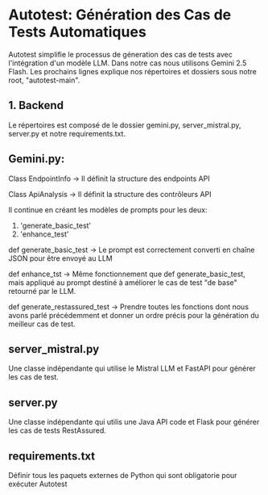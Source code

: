 # Autotest: Génération des Cas de Tests Automatiques

Autotest simplifie le processus de géneration des cas de tests avec l'intégration d'un modèle LLM. Dans notre cas nous utilisons Gemini 2.5 Flash. Les prochains lignes explique nos répertoires et dossiers sous notre root, "autotest-main". 

## 1. Backend

Le répertoires est composé de le dossier gemini.py, server_mistral.py, server.py et notre requirements.txt.

## Gemini.py:

Class EndpointInfo -> Il définit la structure des endpoints API 

Class ApiAnalysis -> Il définit la structure des contrôleurs API

Il continue en créant les modèles de prompts pour les deux: 

1. 'generate_basic_test'
2. 'enhance_test'

def generate_basic_test -> Le prompt est correctement converti en chaîne JSON pour être envoyé au LLM 

def enhance_tst -> Même fonctionnement que def generate_basic_test, mais appliqué au prompt destiné à améliorer le cas de test "de base" retourné par le LLM.

def generate_restassured_test -> Prendre toutes les fonctions dont nous avons parlé précédemment et donner un ordre précis pour la génération du meilleur cas de test.

## server_mistral.py

Une classe indépendante qui utilise le Mistral LLM et FastAPI pour générer les cas de test.

## server.py

Une classe indépendante qui utilis une Java API code et Flask pour générer les cas de tests RestAssured.

## requirements.txt

Définir tous les paquets externes de Python qui sont obligatorie pour exécuter Autotest











